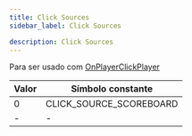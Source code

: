 ```yaml
---
title: Click Sources
sidebar_label: Click Sources

description: Click Sources
---
```


Para ser usado com [OnPlayerClickPlayer](../callbacks/OnPlayerClickPlayer)

| Valor | Símbolo constante       |
| ----- | ----------------------- |
| 0     | CLICK_SOURCE_SCOREBOARD |
| -     | -                       |
